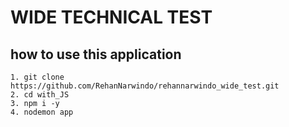 # WIDE TECHNICAL TEST

## how to use this application

```
1. git clone https://github.com/RehanNarwindo/rehannarwindo_wide_test.git
2. cd with_JS
3. npm i -y
4. nodemon app

```
